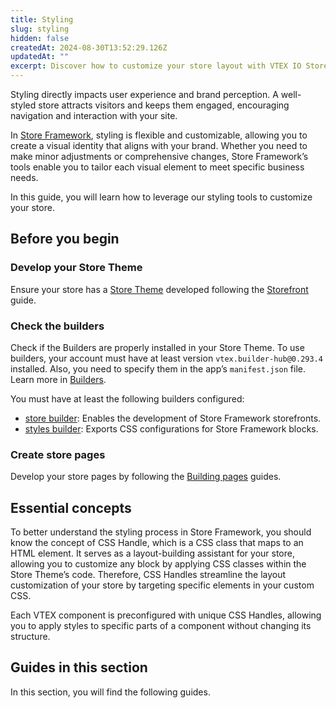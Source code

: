 ```yaml
---
title: Styling
slug: styling
hidden: false
createdAt: 2024-08-30T13:52:29.126Z
updatedAt: ""
excerpt: Discover how to customize your store layout with VTEX IO Store Framework.
---
```


Styling directly impacts user experience and brand perception. A well-styled store attracts visitors and keeps them engaged, encouraging navigation and interaction with your site.

In [Store Framework](https://developers.vtex.com/docs/guides/store-framework), styling is flexible and customizable, allowing you to create a visual identity that aligns with your brand. Whether you need to make minor adjustments or comprehensive changes, Store Framework’s tools enable you to tailor each visual element to meet specific business needs.

In this guide, you will learn how to leverage our styling tools to customize your store.

## Before you begin

<Steps>

### Develop your Store Theme

Ensure your store has a [Store Theme](https://developers.vtex.com/docs/guides/vtex-io-documentation-store-theme) developed following the [Storefront](https://developers.vtex.com/docs/guides/getting-started-3) guide.

### Check the builders

Check if the Builders are properly installed in your Store Theme. To use builders, your account must have at least version `vtex.builder-hub@0.293.4` installed. Also, you need to specify them in the app’s `manifest.json` file. Learn more in [Builders](https://developers.vtex.com/docs/guides/vtex-io-documentation-builders).

You must have at least the following builders configured:

- [store builder](https://developers.vtex.com/docs/guides/vtex-io-documentation-store-builder): Enables the development of Store Framework storefronts.
- [styles builder](https://developers.vtex.com/docs/guides/vtex-io-documentation-styles-builder): Exports CSS configurations for Store Framework blocks.

### Create store pages

Develop your store pages by following the [Building pages](https://developers.vtex.com/docs/guides/building-pages) guides.

</Steps>

## Essential concepts

To better understand the styling process in Store Framework, you should know the concept of CSS Handle, which is a CSS class that maps to an HTML element. It serves as a layout-building assistant for your store, allowing you to customize any block by applying CSS classes within the Store Theme’s code. Therefore, CSS Handles streamline the layout customization of your store by targeting specific elements in your custom CSS.

Each VTEX component is preconfigured with unique CSS Handles, allowing you to apply styles to specific parts of a component without changing its structure.

## Guides in this section

In this section, you will find the following guides.

<Flex>

<WhatsNextCard
title="Contributing with new CSS Handles"
description="Enhance the styling options available for VTEX IO components."
linkTo="https://developers.vtex.com/docs/guides/vtex-io-documentation-contributing-with-new-css-handles"
linkTitle="See more"
/>

<WhatsNextCard
title="Customizing your store's icons"
description="Replace or customize the icons used across your store."
linkTo="https://developers.vtex.com/docs/guides/vtex-io-documentation-customizing-your-stores-icons"
linkTitle="See more"
/>

<WhatsNextCard
title="Customizing your store’s typography"
description="Adjust the typography in your store to create a cohesive design."
linkTo="https://developers.vtex.com/docs/guides/vtex-io-documentation-customizing-your-stores-typography"
linkTitle="See more"
/>

<WhatsNextCard
title="Interactively inspecting storefront blocks"
description="Inspect and identify block elements in your store for targeted customization."
linkTo="https://developers.vtex.com/docs/guides/how-to-interactively-inspect-blocks-on-a-store-framework-store"
linkTitle="See more"
/>

<WhatsNextCard
title="Using CSS handles for store customizations"
description="Target and style specific elements within your store using CSS Handles."
linkTo="https://developers.vtex.com/docs/guides/vtex-io-documentation-using-css-handles-for-store-customization"
linkTitle="See more"
/>

<WhatsNextCard
title="Using the Markers prop to customize a block's message"
description="Customize the messaging and appearance of blocks in your store using the markers prop."
linkTo="https://developers.vtex.com/docs/guides/vtex-io-documentation-using-the-markers-prop-to-customize-a-blocks-message"
linkTitle="See more"
/>

</Flex>
